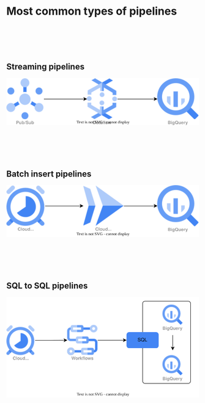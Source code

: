 # Most common types of pipelines

<br/><br/><br/><br/>

## Streaming pipelines
![streaming pipeline](https://github.com/data-and-cloud/draw-io/blob/b94c4d86659c19c650b20da233d0f65712ab181c/pipeline_types_streaming.drawio.svg)

<br/><br/><br/><br/>

## Batch insert pipelines
![batch insert pipeline](https://github.com/data-and-cloud/draw-io/blob/fb21a7034ad405e5ad5ed6ccb03cef8b2ad06f6f/pipeline_types_batch_insert.drawio.svg)

<br/><br/><br/><br/>

## SQL to SQL pipelines
![sql to sql](https://github.com/data-and-cloud/draw-io/blob/4dc89a402fa10333d82af75386e94b8aa05150bd/pipeline_types_sql_to_sql.drawio.svg)